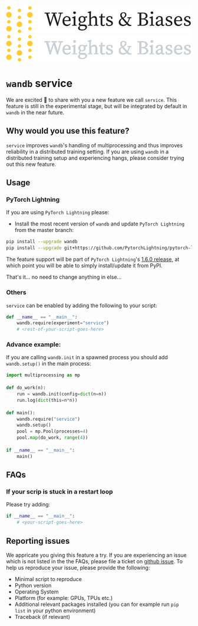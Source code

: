 <p align="center">
  <img src="../../.github/wb-logo-lightbg.png#gh-light-mode-only" width="600" alt="Weights & Biases"/>
  <img src="../../.github/wb-logo-darkbg.png#gh-dark-mode-only" width="600" alt="Weights & Biases"/>
</p>

# `wandb` service

We are excited :tada: to share with you a new feature we call `service`. This feature is still in the experimental stage, but will be integrated by default in `wandb` in the near future.

## Why would you use this feature?

`service` improves `wandb`'s handling of multiprocessing and thus improves reliability in a distributed training setting.
If you are using `wandb` in a distributed training setup and experiencing hangs, please consider trying out this new feature.

## Usage

### PyTorch Lightning

If you are using `PyTorch Lightning` please:

- Install the most recent version of `wandb` and update `PyTorch Lightning` from the master branch:

```bash
pip install --upgrade wandb
pip install --upgrade git+https://github.com/PytorchLightning/pytorch-lightning.git
```

The feature support will be part of `PyTorch Lightning`'s [1.6.0 release](https://github.com/PyTorchLightning/pytorch-lightning/pull/11650), at which point you will be able to simply install/update it from PyPI.

That's it... no need to change anything in else...

### Others

`service` can be enabled by adding the following to your script:

```python
def __name__ == "__main__":
    wandb.require(experiment="service")
    # <rest-of-your-script-goes-here>
```

### Advance example:

If you are calling `wandb.init` in a spawned process you should add `wandb.setup()` in the main process:

```python
import multiprocessing as mp

def do_work(n):
    run = wandb.init(config=dict(n=n))
    run.log(dict(this=n*n))

def main():
    wandb.require("service")
    wandb.setup()
    pool = mp.Pool(processes=4)
    pool.map(do_work, range(4))

if __name__ == "__main__":
    main()
```

## FAQs

### If your scrip is stuck in a restart loop

Please try adding:

```python
if __name__ == "__main__":
    # <your-script-goes-here>
```

## Reporting issues

We appricate you giving this feature a try. If you are experiencing an issue which is not listed in the the FAQs, please file a ticket on [github issue](https://github.com/wandb/client/issues).
To help us reproduce your issue, please provide the following:

- Minimal script to reproduce
- Python version
- Operating System
- Platform (for example: GPUs, TPUs etc.)
- Additional relevant packages installed (you can for example run `pip list` in your python environment)
- Traceback (if relevant)
